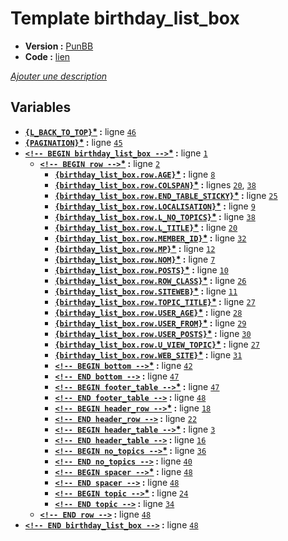 # Template birthday_list_box

* __Version :__ [PunBB](.)
* __Code :__ [lien](../../src/punbb/birthday_list_box.tpl)

[*Ajouter une description*](https://fa-tvars.appspot.com/tpl/punbb/birthday_list_box)

## Variables

* __[`{L_BACK_TO_TOP}`](https://github.com/Etana/t/blob/master/var/L_BACK_TO_TOP.md#readme)<a href="https://fa-tvars.appspot.com/var/L_BACK_TO_TOP">*</a> :__ ligne [`46`](../../src/punbb/birthday_list_box.tpl#L46)
* __[`{PAGINATION}`](https://github.com/Etana/t/blob/master/var/PAGINATION.md#readme)<a href="https://fa-tvars.appspot.com/var/PAGINATION">*</a> :__ ligne [`45`](../../src/punbb/birthday_list_box.tpl#L45)
* __[`<!-- BEGIN birthday_list_box -->`](https://github.com/Etana/t/blob/master/var/birthday_list_box.md#readme)<a href="https://fa-tvars.appspot.com/var/birthday_list_box">*</a> :__ ligne [`1`](../../src/punbb/birthday_list_box.tpl#L1)
    * __[`<!-- BEGIN row -->`](https://github.com/Etana/t/blob/master/var/birthday_list_box.row.md#readme)<a href="https://fa-tvars.appspot.com/var/birthday_list_box.row">*</a> :__ ligne [`2`](../../src/punbb/birthday_list_box.tpl#L2)
        * __[`{birthday_list_box.row.AGE}`](https://github.com/Etana/t/blob/master/var/birthday_list_box.row.AGE.md#readme)<a href="https://fa-tvars.appspot.com/var/birthday_list_box.row.AGE">*</a> :__ ligne [`8`](../../src/punbb/birthday_list_box.tpl#L8)
        * __[`{birthday_list_box.row.COLSPAN}`](https://github.com/Etana/t/blob/master/var/birthday_list_box.row.COLSPAN.md#readme)<a href="https://fa-tvars.appspot.com/var/birthday_list_box.row.COLSPAN">*</a> :__ lignes [`20`](../../src/punbb/birthday_list_box.tpl#L20), [`38`](../../src/punbb/birthday_list_box.tpl#L38)
        * __[`{birthday_list_box.row.END_TABLE_STICKY}`](https://github.com/Etana/t/blob/master/var/birthday_list_box.row.END_TABLE_STICKY.md#readme)<a href="https://fa-tvars.appspot.com/var/birthday_list_box.row.END_TABLE_STICKY">*</a> :__ ligne [`25`](../../src/punbb/birthday_list_box.tpl#L25)
        * __[`{birthday_list_box.row.LOCALISATION}`](https://github.com/Etana/t/blob/master/var/birthday_list_box.row.LOCALISATION.md#readme)<a href="https://fa-tvars.appspot.com/var/birthday_list_box.row.LOCALISATION">*</a> :__ ligne [`9`](../../src/punbb/birthday_list_box.tpl#L9)
        * __[`{birthday_list_box.row.L_NO_TOPICS}`](https://github.com/Etana/t/blob/master/var/birthday_list_box.row.L_NO_TOPICS.md#readme)<a href="https://fa-tvars.appspot.com/var/birthday_list_box.row.L_NO_TOPICS">*</a> :__ ligne [`38`](../../src/punbb/birthday_list_box.tpl#L38)
        * __[`{birthday_list_box.row.L_TITLE}`](https://github.com/Etana/t/blob/master/var/birthday_list_box.row.L_TITLE.md#readme)<a href="https://fa-tvars.appspot.com/var/birthday_list_box.row.L_TITLE">*</a> :__ ligne [`20`](../../src/punbb/birthday_list_box.tpl#L20)
        * __[`{birthday_list_box.row.MEMBER_ID}`](https://github.com/Etana/t/blob/master/var/birthday_list_box.row.MEMBER_ID.md#readme)<a href="https://fa-tvars.appspot.com/var/birthday_list_box.row.MEMBER_ID">*</a> :__ ligne [`32`](../../src/punbb/birthday_list_box.tpl#L32)
        * __[`{birthday_list_box.row.MP}`](https://github.com/Etana/t/blob/master/var/birthday_list_box.row.MP.md#readme)<a href="https://fa-tvars.appspot.com/var/birthday_list_box.row.MP">*</a> :__ ligne [`12`](../../src/punbb/birthday_list_box.tpl#L12)
        * __[`{birthday_list_box.row.NOM}`](https://github.com/Etana/t/blob/master/var/birthday_list_box.row.NOM.md#readme)<a href="https://fa-tvars.appspot.com/var/birthday_list_box.row.NOM">*</a> :__ ligne [`7`](../../src/punbb/birthday_list_box.tpl#L7)
        * __[`{birthday_list_box.row.POSTS}`](https://github.com/Etana/t/blob/master/var/birthday_list_box.row.POSTS.md#readme)<a href="https://fa-tvars.appspot.com/var/birthday_list_box.row.POSTS">*</a> :__ ligne [`10`](../../src/punbb/birthday_list_box.tpl#L10)
        * __[`{birthday_list_box.row.ROW_CLASS}`](https://github.com/Etana/t/blob/master/var/birthday_list_box.row.ROW_CLASS.md#readme)<a href="https://fa-tvars.appspot.com/var/birthday_list_box.row.ROW_CLASS">*</a> :__ ligne [`26`](../../src/punbb/birthday_list_box.tpl#L26)
        * __[`{birthday_list_box.row.SITEWEB}`](https://github.com/Etana/t/blob/master/var/birthday_list_box.row.SITEWEB.md#readme)<a href="https://fa-tvars.appspot.com/var/birthday_list_box.row.SITEWEB">*</a> :__ ligne [`11`](../../src/punbb/birthday_list_box.tpl#L11)
        * __[`{birthday_list_box.row.TOPIC_TITLE}`](https://github.com/Etana/t/blob/master/var/birthday_list_box.row.TOPIC_TITLE.md#readme)<a href="https://fa-tvars.appspot.com/var/birthday_list_box.row.TOPIC_TITLE">*</a> :__ ligne [`27`](../../src/punbb/birthday_list_box.tpl#L27)
        * __[`{birthday_list_box.row.USER_AGE}`](https://github.com/Etana/t/blob/master/var/birthday_list_box.row.USER_AGE.md#readme)<a href="https://fa-tvars.appspot.com/var/birthday_list_box.row.USER_AGE">*</a> :__ ligne [`28`](../../src/punbb/birthday_list_box.tpl#L28)
        * __[`{birthday_list_box.row.USER_FROM}`](https://github.com/Etana/t/blob/master/var/birthday_list_box.row.USER_FROM.md#readme)<a href="https://fa-tvars.appspot.com/var/birthday_list_box.row.USER_FROM">*</a> :__ ligne [`29`](../../src/punbb/birthday_list_box.tpl#L29)
        * __[`{birthday_list_box.row.USER_POSTS}`](https://github.com/Etana/t/blob/master/var/birthday_list_box.row.USER_POSTS.md#readme)<a href="https://fa-tvars.appspot.com/var/birthday_list_box.row.USER_POSTS">*</a> :__ ligne [`30`](../../src/punbb/birthday_list_box.tpl#L30)
        * __[`{birthday_list_box.row.U_VIEW_TOPIC}`](https://github.com/Etana/t/blob/master/var/birthday_list_box.row.U_VIEW_TOPIC.md#readme)<a href="https://fa-tvars.appspot.com/var/birthday_list_box.row.U_VIEW_TOPIC">*</a> :__ ligne [`27`](../../src/punbb/birthday_list_box.tpl#L27)
        * __[`{birthday_list_box.row.WEB_SITE}`](https://github.com/Etana/t/blob/master/var/birthday_list_box.row.WEB_SITE.md#readme)<a href="https://fa-tvars.appspot.com/var/birthday_list_box.row.WEB_SITE">*</a> :__ ligne [`31`](../../src/punbb/birthday_list_box.tpl#L31)
        * __[`<!-- BEGIN bottom -->`](https://github.com/Etana/t/blob/master/var/birthday_list_box.row.bottom.md#readme)<a href="https://fa-tvars.appspot.com/var/birthday_list_box.row.bottom">*</a> :__ ligne [`42`](../../src/punbb/birthday_list_box.tpl#L42)
        * __[`<!-- END bottom -->`](https://github.com/Etana/t/blob/master/var/birthday_list_box.row.bottom.md#readme) :__ ligne [`47`](../../src/punbb/birthday_list_box.tpl#L47)
        * __[`<!-- BEGIN footer_table -->`](https://github.com/Etana/t/blob/master/var/birthday_list_box.row.footer_table.md#readme)<a href="https://fa-tvars.appspot.com/var/birthday_list_box.row.footer_table">*</a> :__ ligne [`47`](../../src/punbb/birthday_list_box.tpl#L47)
        * __[`<!-- END footer_table -->`](https://github.com/Etana/t/blob/master/var/birthday_list_box.row.footer_table.md#readme) :__ ligne [`48`](../../src/punbb/birthday_list_box.tpl#L48)
        * __[`<!-- BEGIN header_row -->`](https://github.com/Etana/t/blob/master/var/birthday_list_box.row.header_row.md#readme)<a href="https://fa-tvars.appspot.com/var/birthday_list_box.row.header_row">*</a> :__ ligne [`18`](../../src/punbb/birthday_list_box.tpl#L18)
        * __[`<!-- END header_row -->`](https://github.com/Etana/t/blob/master/var/birthday_list_box.row.header_row.md#readme) :__ ligne [`22`](../../src/punbb/birthday_list_box.tpl#L22)
        * __[`<!-- BEGIN header_table -->`](https://github.com/Etana/t/blob/master/var/birthday_list_box.row.header_table.md#readme)<a href="https://fa-tvars.appspot.com/var/birthday_list_box.row.header_table">*</a> :__ ligne [`3`](../../src/punbb/birthday_list_box.tpl#L3)
        * __[`<!-- END header_table -->`](https://github.com/Etana/t/blob/master/var/birthday_list_box.row.header_table.md#readme) :__ ligne [`16`](../../src/punbb/birthday_list_box.tpl#L16)
        * __[`<!-- BEGIN no_topics -->`](https://github.com/Etana/t/blob/master/var/birthday_list_box.row.no_topics.md#readme)<a href="https://fa-tvars.appspot.com/var/birthday_list_box.row.no_topics">*</a> :__ ligne [`36`](../../src/punbb/birthday_list_box.tpl#L36)
        * __[`<!-- END no_topics -->`](https://github.com/Etana/t/blob/master/var/birthday_list_box.row.no_topics.md#readme) :__ ligne [`40`](../../src/punbb/birthday_list_box.tpl#L40)
        * __[`<!-- BEGIN spacer -->`](https://github.com/Etana/t/blob/master/var/birthday_list_box.row.spacer.md#readme)<a href="https://fa-tvars.appspot.com/var/birthday_list_box.row.spacer">*</a> :__ ligne [`48`](../../src/punbb/birthday_list_box.tpl#L48)
        * __[`<!-- END spacer -->`](https://github.com/Etana/t/blob/master/var/birthday_list_box.row.spacer.md#readme) :__ ligne [`48`](../../src/punbb/birthday_list_box.tpl#L48)
        * __[`<!-- BEGIN topic -->`](https://github.com/Etana/t/blob/master/var/birthday_list_box.row.topic.md#readme)<a href="https://fa-tvars.appspot.com/var/birthday_list_box.row.topic">*</a> :__ ligne [`24`](../../src/punbb/birthday_list_box.tpl#L24)
        * __[`<!-- END topic -->`](https://github.com/Etana/t/blob/master/var/birthday_list_box.row.topic.md#readme) :__ ligne [`34`](../../src/punbb/birthday_list_box.tpl#L34)
    * __[`<!-- END row -->`](https://github.com/Etana/t/blob/master/var/birthday_list_box.row.md#readme) :__ ligne [`48`](../../src/punbb/birthday_list_box.tpl#L48)
* __[`<!-- END birthday_list_box -->`](https://github.com/Etana/t/blob/master/var/birthday_list_box.md#readme) :__ ligne [`48`](../../src/punbb/birthday_list_box.tpl#L48)
